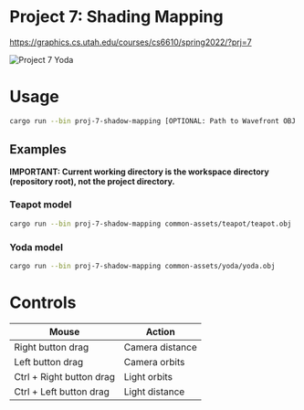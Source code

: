 # Project 7: Shading Mapping

https://graphics.cs.utah.edu/courses/cs6610/spring2022/?prj=7

![Project 7 Yoda](./p7-yoda.gif)

# Usage

```sh
cargo run --bin proj-7-shadow-mapping [OPTIONAL: Path to Wavefront OBJ file]
```

## Examples

**IMPORTANT: Current working directory is the workspace directory (repository root), not the project directory.**

### Teapot model

```sh
cargo run --bin proj-7-shadow-mapping common-assets/teapot/teapot.obj
```

### Yoda model

```sh
cargo run --bin proj-7-shadow-mapping common-assets/yoda/yoda.obj
```

# Controls

| Mouse                          | Action                                       |
|--------------------------------|----------------------------------------------|
| Right button drag              | Camera distance                              |
| Left button drag               | Camera orbits                                |
| Ctrl + Right button drag       | Light orbits                                 |
| Ctrl + Left button drag        | Light distance                               |
